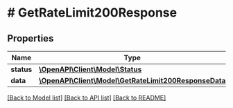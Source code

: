 # # GetRateLimit200Response

## Properties

Name | Type | Description | Notes
------------ | ------------- | ------------- | -------------
**status** | [**\OpenAPI\Client\Model\Status**](Status.md) |  | [optional]
**data** | [**\OpenAPI\Client\Model\GetRateLimit200ResponseData**](GetRateLimit200ResponseData.md) |  | [optional]

[[Back to Model list]](../../README.md#models) [[Back to API list]](../../README.md#endpoints) [[Back to README]](../../README.md)
